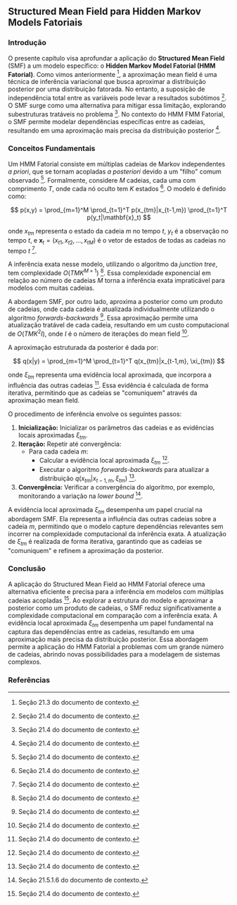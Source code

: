 ## Structured Mean Field para Hidden Markov Models Fatoriais

### Introdução

O presente capítulo visa aprofundar a aplicação do **Structured Mean Field** (SMF) a um modelo específico: o **Hidden Markov Model Fatorial (HMM Fatorial)**. Como vimos anteriormente [^21.3], a aproximação mean field é uma técnica de inferência variacional que busca aproximar a distribuição posterior por uma distribuição fatorada. No entanto, a suposição de independência total entre as variáveis pode levar a resultados subótimos [^21.4]. O SMF surge como uma alternativa para mitigar essa limitação, explorando subestruturas tratáveis no problema [^21.4]. No contexto do HMM FMM Fatorial, o SMF permite modelar dependências específicas entre as cadeias, resultando em uma aproximação mais precisa da distribuição posterior [^21.4].

### Conceitos Fundamentais

Um HMM Fatorial consiste em múltiplas cadeias de Markov independentes *a priori*, que se tornam acopladas *a posteriori* devido a um "filho" comum observado [^21.4]. Formalmente, considere $M$ cadeias, cada uma com comprimento $T$, onde cada nó oculto tem $K$ estados [^21.4]. O modelo é definido como:

$$
p(x,y) = \prod_{m=1}^M \prod_{t=1}^T p(x_{tm}|x_{t-1,m}) \prod_{t=1}^T p(y_t|\mathbf{x}_t)
$$

onde $x_{tm}$ representa o estado da cadeia $m$ no tempo $t$, $y_t$ é a observação no tempo $t$, e $\mathbf{x}_t = (x_{t1}, x_{t2}, \dots, x_{tM})$ é o vetor de estados de todas as cadeias no tempo $t$ [^21.4].

A inferência exata nesse modelo, utilizando o algoritmo da *junction tree*, tem complexidade $O(TMK^{M+1})$ [^21.4]. Essa complexidade exponencial em relação ao número de cadeias $M$ torna a inferência exata impraticável para modelos com muitas cadeias.

A abordagem SMF, por outro lado, aproxima a posterior como um produto de cadeias, onde cada cadeia é atualizada individualmente utilizando o algoritmo *forwards-backwards* [^21.4]. Essa aproximação permite uma atualização tratável de cada cadeia, resultando em um custo computacional de $O(TMK^2I)$, onde $I$ é o número de iterações do mean field [^21.4].

A aproximação estruturada da posterior é dada por:

$$
q(x|y) = \prod_{m=1}^M \prod_{t=1}^T q(x_{tm}|x_{t-1,m}, \xi_{tm})
$$

onde $\xi_{tm}$ representa uma evidência local aproximada, que incorpora a influência das outras cadeias [^21.4]. Essa evidência é calculada de forma iterativa, permitindo que as cadeias se "comuniquem" através da aproximação mean field.

O procedimento de inferência envolve os seguintes passos:

1.  **Inicialização:** Inicializar os parâmetros das cadeias e as evidências locais aproximadas $\xi_{tm}$.
2.  **Iteração:** Repetir até convergência:
    *   Para cada cadeia $m$:
        *   Calcular a evidência local aproximada $\xi_{tm}$ [^21.4].
        *   Executar o algoritmo *forwards-backwards* para atualizar a distribuição $q(x_{tm}|x_{t-1,m}, \xi_{tm})$ [^21.4].
3.  **Convergência:** Verificar a convergência do algoritmo, por exemplo, monitorando a variação na *lower bound* [^21.5.1.6].

A evidência local aproximada $\xi_{tm}$ desempenha um papel crucial na abordagem SMF. Ela representa a influência das outras cadeias sobre a cadeia $m$, permitindo que o modelo capture dependências relevantes sem incorrer na complexidade computacional da inferência exata. A atualização de $\xi_{tm}$ é realizada de forma iterativa, garantindo que as cadeias se "comuniquem" e refinem a aproximação da posterior.

### Conclusão

A aplicação do Structured Mean Field ao HMM Fatorial oferece uma alternativa eficiente e precisa para a inferência em modelos com múltiplas cadeias acopladas [^21.4]. Ao explorar a estrutura do modelo e aproximar a posterior como um produto de cadeias, o SMF reduz significativamente a complexidade computacional em comparação com a inferência exata. A evidência local aproximada $\xi_{tm}$ desempenha um papel fundamental na captura das dependências entre as cadeias, resultando em uma aproximação mais precisa da distribuição posterior. Essa abordagem permite a aplicação do HMM Fatorial a problemas com um grande número de cadeias, abrindo novas possibilidades para a modelagem de sistemas complexos.

### Referências
[^21.3]: Seção 21.3 do documento de contexto.
[^21.4]: Seção 21.4 do documento de contexto.
[^21.5.1.6]: Seção 21.5.1.6 do documento de contexto.
<!-- END -->